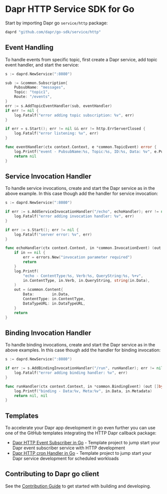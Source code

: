 # Dapr HTTP Service SDK for Go

Start by importing Dapr go `service/http` package:

```go
daprd "github.com/dapr/go-sdk/service/http"
```

## Event Handling 

To handle events from specific topic, first create a Dapr service, add topic event handler, and start the service:

```go
s := daprd.NewService(":8080")

sub := &common.Subscription{
	PubsubName: "messages",
	Topic: "topic1",
	Route: "/events",
}
err := s.AddTopicEventHandler(sub, eventHandler)
if err != nil {
	log.Fatalf("error adding topic subscription: %v", err)
}

if err = s.Start(); err != nil && err != http.ErrServerClosed {
	log.Fatalf("error listening: %v", err)
}

func eventHandler(ctx context.Context, e *common.TopicEvent) error {
	log.Printf("event - PubsubName:%s, Topic:%s, ID:%s, Data: %v", e.PubsubName, e.Topic, e.ID, e.Data)
	return nil
}
```

## Service Invocation Handler 

To handle service invocations, create and start the Dapr service as in the above example. In this case though add the handler for service invocation: 

```go
s := daprd.NewService(":8080")

if err := s.AddServiceInvocationHandler("/echo", echoHandler); err != nil {
	log.Fatalf("error adding invocation handler: %v", err)
}

if err := s.Start(); err != nil {
    log.Fatalf("server error: %v", err)
}

func echoHandler(ctx context.Context, in *common.InvocationEvent) (out *common.Content, err error) {
	if in == nil {
		err = errors.New("invocation parameter required")
		return
	}
	log.Printf(
		"echo - ContentType:%s, Verb:%s, QueryString:%s, %+v",
		in.ContentType, in.Verb, in.QueryString, string(in.Data),
	)
	out = &common.Content{
		Data:        in.Data,
		ContentType: in.ContentType,
		DataTypeURL: in.DataTypeURL,
	}
	return
}
```

## Binding Invocation Handler 

To handle binding invocations, create and start the Dapr service as in the above examples. In this case though add the handler for binding invocation: 

```go
s := daprd.NewService(":8080")

if err := s.AddBindingInvocationHandler("/run", runHandler); err != nil {
	log.Fatalf("error adding binding handler: %v", err)
}

func runHandler(ctx context.Context, in *common.BindingEvent) (out []byte, err error) {
	log.Printf("binding - Data:%v, Meta:%v", in.Data, in.Metadata)
	return nil, nil
}
```

## Templates 

To accelerate your Dapr app development in go even further you can use one of the GitHub templates integrating the HTTP Dapr callback package:

* [Dapr HTTP Event Subscriber in Go](https://github.com/mchmarny/dapr-http-event-subscriber-template) - Template project to jump start your Dapr event subscriber service with HTTP development
* [Dapr HTTP cron Handler in Go](https://github.com/mchmarny/dapr-http-cron-handler-template) - Template project to jump start your Dapr service development for scheduled workloads


## Contributing to Dapr go client 

See the [Contribution Guide](../../CONTRIBUTING.md) to get started with building and developing.
